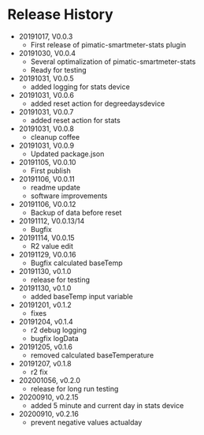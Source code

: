 # Release History

* 20191017, V0.0.3
  * First release of pimatic-smartmeter-stats plugin
* 20191030, V0.0.4
  * Several optimalization of pimatic-smartmeter-stats
  * Ready for testing
* 20191031, V0.0.5
  * added logging for stats device
* 20191031, V0.0.6
  * added reset action for degreedaysdevice
* 20191031, V0.0.7
  * added reset action for stats
* 20191031, V0.0.8
  * cleanup coffee
* 20191031, V0.0.9
  * Updated package.json
* 20191105, V0.0.10
  * First publish
* 20191106, V0.0.11
  * readme update
  * software improvements
* 20191106, V0.0.12
  * Backup of data before reset
* 20191112, V0.0.13/14
  * Bugfix
* 20191114, V0.0.15
  * R2 value edit
* 20191129, V0.0.16
  * Bugfix calculated baseTemp
* 20191130, v0.1.0
  * release for testing
* 20191130, v0.1.0
  * added baseTemp input variable
* 20191201, v0.1.2
  * fixes
* 20191204, v0.1.4
  * r2 debug logging
  * bugfix logData
* 20191205, v0.1.6
  * removed calculated baseTemperature
* 20191207, v0.1.8
  * r2 fix
* 202001056, v0.2.0
  * release for long run testing
* 20200910, v0.2.15
  * added 5 minute and current day in stats device
* 20200910, v0.2.16
  * prevent negative values actualday

